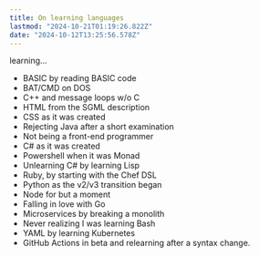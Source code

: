 ```yaml
---
title: On learning languages
lastmod: "2024-10-21T01:19:26.822Z"
date: "2024-10-12T13:25:56.578Z"
---
```


learning…

- BASIC by reading BASIC code
- BAT/CMD on DOS
- C++ and message loops w/o C
- HTML from the SGML description
- CSS as it was created
- Rejecting Java after a short examination
- Not being a front-end programmer
- C# as it was created
- Powershell when it was Monad
- Unlearning C# by learning Lisp
- Ruby, by starting with the Chef DSL
- Python as the v2/v3 transition began
- Node for but a moment
- Falling in love with Go
- Microservices by breaking a monolith
- Never realizing I was learning Bash
- YAML by learning Kubernetes
- GitHub Actions in beta and relearning after a syntax change.
